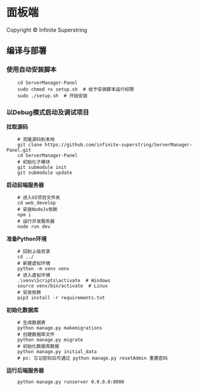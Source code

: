 # 面板端

Copyright © Infinite Superstring

## 编译与部署

### 使用自动安装脚本
```shell
    cd ServerManager-Panel
    sudo chmod +x setup.sh  # 给予安装脚本运行权限
    sudo ./setup.sh  # 开始安装
```

### 以Debug模式启动及调试项目
**拉取源码**

```shell
    # 克隆源码到本地
    git clone https://github.com/infinite-superstring/ServerManager-Panel.git
    cd ServerManager-Panel
    # 初始化子模块
    git submodule init
    git submodule update
```

**启动前端服务器**

```shell
    # 进入UI项目文件夹
    cd web_develop
    # 安装NodeJs依赖
    npm i
    # 运行开发服务器
    node run dev
```

**准备Python环境**

```shell
    # 回到上级目录
    cd ../
    # 新建虚拟环境
    python -m venv venv
    # 进入虚拟环境
    .\venv\Scripts\activate  # Windows
    source venv/bin/activate  # Linux
    # 安装依赖
    pip3 install -r requirements.txt
```

**初始化数据库**
```shell
    # 生成数据表
    python manage.py makemigrations
    # 创建数据库文件 
    python manage.py migrate
    # 初始化数据库数据
    python manage.py initial_data
    # ps: 忘记密码后可通过 python manage.py resetAdmin 重置密码
```

**运行后端服务器**

```shell
    python manage.py runserver 0.0.0.0:8000
```

